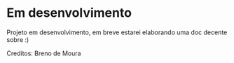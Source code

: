 # Em desenvolvimento

Projeto em desenvolvimento, em breve estarei elaborando uma doc decente sobre :)

Creditos: Breno de Moura
